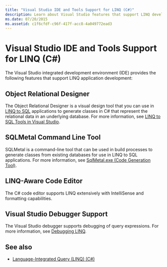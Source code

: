 ```yaml
---
title: "Visual Studio IDE and Tools Support for LINQ (C#)"
description: Learn about Visual Studio features that support LINQ development, such as Object Relational Designer, SQLMetal tool, LINQ-Aware code editor, and Debugger.
ms.date: 07/20/2015
ms.assetid: c1f6cfdf-c96f-417f-acc8-4a049772ead3
---
```

# Visual Studio IDE and Tools Support for LINQ (C#)
The Visual Studio integrated development environment (IDE) provides the following features that support LINQ application development:  
  
## Object Relational Designer  
 The Object Relational Designer is a visual design tool that you can use in [LINQ to SQL](../../../../framework/data/adonet/sql/linq/index.md) applications to generate classes in C# that represent the relational data in an underlying database. For more information, see [LINQ to SQL Tools in Visual Studio](/visualstudio/data-tools/linq-to-sql-tools-in-visual-studio2).  
  
## SQLMetal Command Line Tool  
 SQLMetal is a command-line tool that can be used in build processes to generate classes from existing databases for use in LINQ to SQL  applications. For more information, see [SqlMetal.exe (Code Generation Tool)](../../../../framework/tools/sqlmetal-exe-code-generation-tool.md).  
  
## LINQ-Aware Code Editor  
 The C# code editor supports LINQ extensively with IntelliSense and formatting capabilities.  
  
## Visual Studio Debugger Support  
 The Visual Studio debugger supports debugging of query expressions. For more information, see [Debugging LINQ](/visualstudio/debugger/debugging-linq).  
  
## See also

- [Language-Integrated Query (LINQ) (C#)](./index.md)

